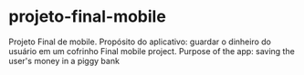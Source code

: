 # projeto-final-mobile


<pt-br>
  Projeto Final de mobile. Propósito do aplicativo: guardar o dinheiro do usuário em um cofrinho
</pt-br>

<en-us>
  Final mobile project. Purpose of the app: saving the user's money in a piggy bank
</en-us>  
 
